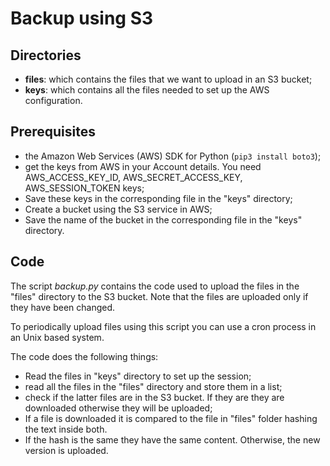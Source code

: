 # Backup using S3## Directories* **files**: which contains the files that we want to upload in an S3 bucket;* **keys**: which contains all the files needed to set up the AWS configuration.## Prerequisites* the Amazon Web Services (AWS) SDK for Python (`pip3 install boto3`);* get the keys from AWS in your Account details. You need AWS\_ACCESS\_KEY\_ID, AWS\_SECRET\_ACCESS\_KEY, AWS\_SESSION\_TOKEN keys;* Save these keys in the corresponding file in the "keys" directory;* Create a bucket using the S3 service in AWS;* Save the name of the bucket in the corresponding file in the "keys" directory.## CodeThe script *backup.py* contains the code used to upload the files in the "files" directory to the S3 bucket. Note that the files are uploaded only if they have been changed.To periodically upload files using this script you can use a cron process in an Unix based system.The code does the following things:* Read the files in "keys" directory to set up the session;* read all the files in the "files" directory and store them in a list;* check if the latter files are in the S3 bucket. If they are they are downloaded otherwise they will be uploaded;*  If a file is downloaded it is compared to the file in "files" folder hashing the text inside both. * If the hash is the same they have the same content. Otherwise, the new version is uploaded.